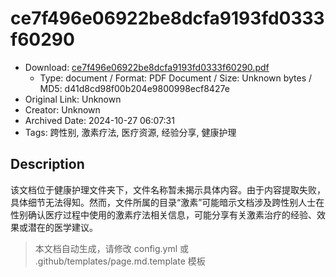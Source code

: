 # ce7f496e06922be8dcfa9193fd0333f60290

- Download: [ce7f496e06922be8dcfa9193fd0333f60290.pdf](ce7f496e06922be8dcfa9193fd0333f60290.pdf)
    - Type: document / Format: PDF Document / Size: Unknown bytes / MD5: d41d8cd98f00b204e9800998ecf8427e
- Original Link: Unknown
- Creator: Unknown
- Archived Date: 2024-10-27 06:07:31
- Tags: 跨性别, 激素疗法, 医疗资源, 经验分享, 健康护理

## Description

该文档位于健康护理文件夹下，文件名称暂未揭示具体内容。由于内容提取失败，具体细节无法得知。然而，文件所属的目录“激素”可能暗示文档涉及跨性别人士在性别确认医疗过程中使用的激素疗法相关信息，可能分享有关激素治疗的经验、效果或潜在的医学建议。

> 本文档自动生成，请修改 config.yml 或 .github/templates/page.md.template 模板
